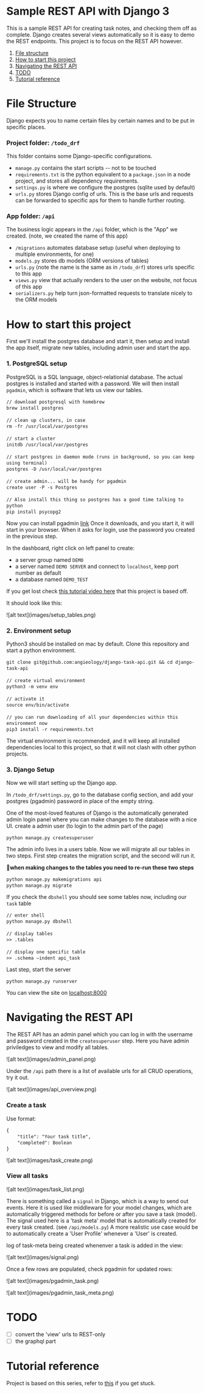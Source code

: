 # Sample REST API with Django 3

This is a sample REST API for creating task notes, and checking them off as complete. Django creates several views automatically so it is easy to demo the REST endpoints. This project is to focus on the REST API however.


1. [File structure](#file-structure)
2. [How to start this project](#how-to-start-this-project)
3. [Navigating the REST API](#navigating-the-rest-api)
4. [TODO](#todo)
5. [Tutorial reference](#tutorial-reference)

# File Structure

Django expects you to name certain files by certain names and to be put in specific places.

### Project folder: `/todo_drf`
This folder contains some Django-specific configurations.
- `manage.py` contains the start scripts -- not to be touched
- `requirements.txt` is the python equivalent to a `package.json` in a node project, and stores all dependency requirements.
- `settings.py` is where we configure the postgres (sqlite used by default)
- `urls.py` stores Django config of urls. This is the base urls and requests can be forwarded to specific aps for them to handle further routing.

### App folder: `/api`
The business logic appears in the `/api` folder, which is the "App" we created. (note, we created the name of this app)
- `/migrations` automates database setup (useful when deploying to multiple environments, for one)
- `models.py` stores db models (ORM versions of tables)
- `urls.py` (note the name is the same as in `/todo_drf`) stores urls specific to this app
- `views.py` view that actually renders to the user on the website, not focus of this app
- `serializers.py` help turn json-formatted requests to translate nicely to the ORM models

# How to start this project

First we'll install the postgres database and start it, then setup and install the app itself, migrate new tables, including admin user and start the app. 

### 1. PostgreSQL setup
PostgreSQL is a SQL language, object-relationial database. The actual postgres is installed and started with a password. We will then install `pgadmin`, which is software that lets us view our tables.

```
// download postgresql with homebrew
brew install postgres

// clean up clusters, in case
rm -fr /usr/local/var/postgres

// start a cluster
initdb /usr/local/var/postgres

// start postgres in daemon mode (runs in background, so you can keep using terminal)
postgres -D /usr/local/var/postgres

// create admin... will be handy for pgadmin
create user -P -s Postgres

// Also install this thing so postgres has a good time talking to python
pip install psycopg2 
```

Now you can install pgadmin [link](https://www.pgadmin.org/download/pgadmin-4-macos/)
Once it downloads, and you start it, it will start in your browser. When it asks for login, use the password you created in the previous step.

In the dashboard, right click on left panel to create:
- a server group named `DEMO`
- a server named `DEMO SERVER` and connect to `localhost`, keep port number as default
- a database named `DEMO_TEST`

If you get lost check [this tutorial video here](https://youtu.be/3HPq12w-dww) that this project is based off.

It should look like this:
<p>![alt text](images/setup_tables.png)</p>


### 2. Environment setup
Python3 should be installed on mac by default. Clone this repository and start a python environment.

```
git clone git@github.com:angieology/django-task-api.git && cd django-task-api

// create virtual environment
python3 -m venv env

// activate it
source env/bin/activate

// you can run downloading of all your dependencies within this environment now
pip3 install -r requirements.txt
```

The virtual environment is recommended, and it will keep all installed dependencies local to this project, so that it will not clash with other python projects.


### 3. Django Setup

Now we will start setting up the Django app.

In `/todo_drf/settings.py`, go to the database config section, and add your postgres (pgadmin) password in place of the empty string.

One of the most-loved features of Django is the automatically generated admin login panel where you can make changes to the database with a nice UI. create a admin user (to login to the admin part of the page)

```
python manage.py createsuperuser
```

The admin info lives in a users table. Now we will migrate all our tables in two steps. First step creates the migration script, and the second will run it.

📝**when making changes to the tables you need to re-run these two steps**

```
python manage.py makemigrations api
python manage.py migrate
```

If you check the `dbshell` you should see some tables now, including our `task` table

```
// enter shell
python manage.py dbshell

// display tables
>> .tables

// display one specific table
>> .schema —indent api_task
```

Last step, start the server

```
python manage.py runserver
```
You can view the site on [localhost:8000](localhost:8000)

# Navigating the REST API

The REST API has an admin panel which you can log in with the username and password created in the `createsuperuser` step. Here you have admin priviledges to view and modify all tables.

<p>![alt text](images/admin_panel.png)</p>

Under the `/api` path there is a list of available urls for all CRUD operations, try it out.
<p>![alt text](images/api_overview.png)</p>

### Create a task
Use format:
```
{
    "title": "Your task title",
    "completed": Boolean
}
```
<p>![alt text](images/task_create.png)</p>


### View all tasks

<p>![alt text](images/task_list.png)</p>

There is something called a `signal` in Django, which is a way to send out events. Here it is used like middleware for your model changes, which are automatically triggered methods for before or after you save a task (model).
The signal used here is a 'task meta' model that is automatically created for every task created. (see `/api/models.py`)
A more realistic use case would be to automatically create a 'User Profile' whenever a 'User' is created.

log of task-meta being created whenenver a task is added in the view:
<p>![alt text](images/signal.png)</p>

Once a few rows are populated, check pgadmin for updated rows:
<p>![alt text](images/pgadmin_task.png)</p>
<p>![alt text](images/pgadmin_task_meta.png)</p>

# TODO
- [ ] convert the 'view' urls to REST-only
- [ ] the graphql part

# Tutorial reference
Project is based on this series, refer to [this](https://www.youtube.com/playlist?list=PL-51WBLyFTg2vW-_6XBoUpE7vpmoR3ztO) if you get stuck.